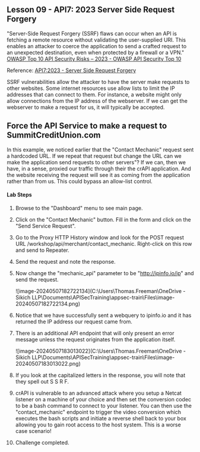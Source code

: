 ## Lesson 09 - API7: 2023 Server Side Request Forgery

"Server-Side Request Forgery (SSRF) flaws can occur when an API is fetching a remote resource without validating the user-supplied URI. This enables an attacker to coerce the application to send a crafted request to an unexpected destination, even when protected by a firewall or a VPN."
[OWASP Top 10 API Security Risks – 2023 - OWASP API Security Top 10](https://owasp.org/API-Security/editions/2023/en/0x11-t10/)

Reference: [API7:2023 - Server Side Request Forgery](https://owasp.org/API-Security/editions/2023/en/0xa7-server-side-request-forgery/)

SSRF vulnerabilities allow the attacker to have the server make requests to other websites. Some internet resources use allow lists to limit the IP addresses that can connect to them. For instance, a website might only allow connections from the IP address of the webserver. If we can get the webserver to make a request for us, it will typically be accepted.

## Force the API Service to make a request to SummitCreditUnion.com

In this example, we noticed earlier that the "Contact Mechanic" request sent a hardcoded URL. If we repeat that request but change the URL can we make the application send requests to other servers"? If we can, then we have, in a sense, proxied our traffic through their the crAPI application. And the website receiving the request will see it as coming from the application rather than from us. This could bypass an allow-list control.

#### Lab Steps

1. Browse to the "Dashboard" menu to see main page.

2. Click on the "Contact Mechanic" button. Fill in the form and click on the "Send Service Request".

3. Go to the Proxy HTTP History window and look for the POST request URL /workshop/api/merchant/contact_mechanic. Right-click on this row and send to Repeater.

4. Send the request and note the response.

5. Now change the "mechanic_api" parameter to be "http://ipinfo.io/ip" and send the request.

   ![image-20240507182722134](C:\Users\Thomas.Freeman\OneDrive - Sikich LLP\Documents\APISecTraining\appsec-train\Files\image-20240507182722134.png)

6. Notice that we have successfully sent a webquery to ipinfo.io and it has returned the IP address our request came from.

7. There is an additional API endpoint that will only present an error message unless the request originates from the application itself.

   ![image-20240507183013022](C:\Users\Thomas.Freeman\OneDrive - Sikich LLP\Documents\APISecTraining\appsec-train\Files\image-20240507183013022.png)

8. If you look at the capitalized letters in the response, you will note that they spell out S S R F. 

9. crAPI is vulnerable to an advanced attack where you setup a Netcat listener on a machine of your choice and then set the conversion codec to be a bash command to connect to your listener. You can then use the "contact_mechanic" endpoint to trigger the video conversion which executes the bash scripts and initiate a reverse shell back to your box allowing you to gain root access to the host system. This is a worse case scenario!

10. Challenge completed.

